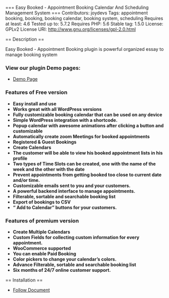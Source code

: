=== Easy Booked - Appointment Booking Calendar And Scheduling Management System ===
Contributors: joydevs
Tags: appointment booking, booking, booking calendar, booking system, scheduling
Requires at least: 4.6
Tested up to: 5.7.2
Requires PHP: 5.6
Stable tag: 1.5.0
License: GPLv2
License URI: http://www.gnu.org/licenses/gpl-2.0.html

== Description ==

Easy Booked - Appointment Booking plugin is powerful organized  essay to manage booking system

### View our plugin Demo pages:

*   [Demo Page](https://easy-booked.joydevs.com/)


### Features of Free version

*   **Easy install and use**
*   **Works great with all WordPress versions**
*   **Fully customizable booking calendar that can be used on any device**
*   **Simple WordPress integration with a shortcode.**
*   **Popup calendar with awesome animations after clicking a button and customizable**
*   **Automatically create zoom Meetings for booked appointments**
*   **Registered & Guest Bookings**
*   **Create Calendars**
*   **The customer will be able to view his booked appointment lists in his profile**
*   **Two types of Time Slots can be created, one with the name of the week and the other with the date**
*   **Prevent appointments from getting booked too close to current date and/or time.**
*   **Customizable emails sent to you and your customers.**
*   **A powerful backend interface to manage appointments.**
*   **Filterable, sortable and searchable booking list**
*   **Export of bookings to CSV**
*   **“ Add to Calendar” buttons for your customers.**

### Features of premium version
*   **Create Multiple Calendars**
*   **Custom Fields for collecting custom information for every appointment.**
*   **WooCommerce supported**
*   **You can enable Paid Booking**
*   **Color pickers to change your calendar’s colors.**
*   **Advance Filterable, sortable and searchable booking list**
*   **Six months of 24/7 online customer support.**

== Installation ==
*   [Follow Document](https://easy-booked.joydevs.com/documentation/)